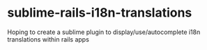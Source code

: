 sublime-rails-i18n-translations
===============================

Hoping to create a sublime plugin to display/use/autocomplete i18n translations within rails apps
